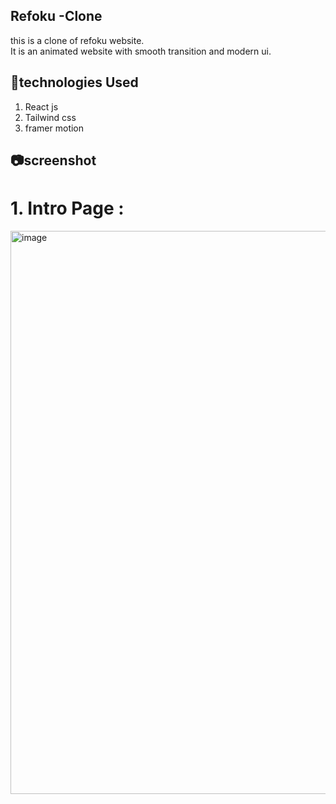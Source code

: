## Refoku -Clone
 this is a clone of refoku website.<br/>
 It is an animated website with smooth transition and modern ui.

 ## 🚀technologies Used
 1. React js
 2. Tailwind css
 3. framer motion 

 ## 📷screenshot
 # 1. Intro Page :
 <img width="1913" height="901" alt="image" src="https://github.com/user-attachments/assets/ffa4efbe-d3c7-4141-9a4c-0590ed4d590c" />

